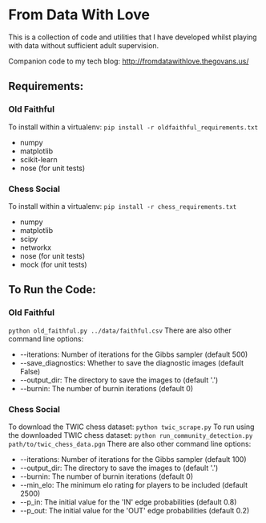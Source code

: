 From Data With Love
=====================================

This is a collection of code and utilities that I have developed whilst playing with data without sufficient adult supervision.

Companion code to my tech blog: http://fromdatawithlove.thegovans.us/

Requirements:
-------------------------------------
### Old Faithful
To install within a virtualenv: `pip install -r oldfaithful_requirements.txt`
* numpy
* matplotlib
* scikit-learn
* nose (for unit tests)

### Chess Social
To install within a virtualenv: `pip install -r chess_requirements.txt`
* numpy
* matplotlib
* scipy
* networkx
* nose (for unit tests)
* mock (for unit tests)

To Run the Code:
-------------------------------------
### Old Faithful
`python old_faithful.py ../data/faithful.csv`
There are also other command line options:
* --iterations: Number of iterations for the Gibbs sampler (default 500)
* --save_diagnostics: Whether to save the diagnostic images (default False)
* --output_dir: The directory to save the images to (default '.')
* --burnin: The number of burnin iterations (default 0)

### Chess Social
To download the TWIC chess dataset:
`python twic_scrape.py`
To run using the downloaded TWIC chess dataset:
`python run_community_detection.py path/to/twic_chess_data.pgn`
There are also other command line options:
* --iterations: Number of iterations for the Gibbs sampler (default 100)
* --output_dir: The directory to save the images to (default '.')
* --burnin: The number of burnin iterations (default 0)
* --min_elo: The minimum elo rating for players to be included (default 2500)
* --p_in: The initial value for the 'IN' edge probabilities (default 0.8)
* --p_out: The initial value for the 'OUT' edge probabilities (default 0.2)
